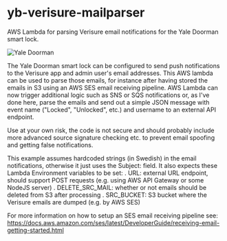 # yb-verisure-mailparser
AWS Lambda for parsing Verisure email notifications for the Yale Doorman smart lock. 

![Yale Doorman](https://www.yale.se/presets/product-slideshow/Yale/YaleSE/produkter/entredorr/Doorman%20Beslag%20utsida%20-%20364682.jpg)

The Yale Doorman smart lock can be configured to send push notifications to the Verisure app and admin user's email addresses. This AWS lambda can be used to parse those emails, for instance after having stored the emails in S3 using an AWS SES email receiving pipeline. AWS Lambda can now trigger additional logic such as SNS or SQS notifications or, as I've done here, parse the emails and send out a simple JSON message with event name ("Locked", "Unlocked", etc.) and username to an external API endpoint.

Use at your own risk, the code is not secure and should probably include more advanced source signature checking etc. to prevent email spoofing and getting false notifications.

This example assumes hardcoded strings (in Swedish) in the email notifications, otherwise it just uses the Subject: field. It also expects these Lambda Environment variables to be set:
. URL: external URL endpoint, should support POST requests (e.g. using AWS API Gateway or some NodeJS server) 
. DELETE_SRC_MAIL: whether or not emails should be deleted from S3 after processing
. SRC_BUCKET: S3 bucket where the Verisure emails are dumped (e.g. by AWS SES)

For more information on how to setup an SES email receiving pipeline see: https://docs.aws.amazon.com/ses/latest/DeveloperGuide/receiving-email-getting-started.html
